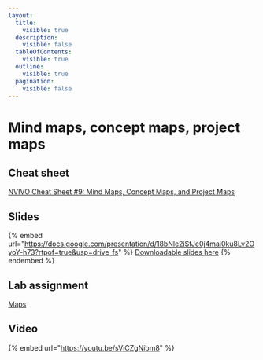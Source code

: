 ```yaml
---
layout:
  title:
    visible: true
  description:
    visible: false
  tableOfContents:
    visible: true
  outline:
    visible: true
  pagination:
    visible: false
---
```


# Mind maps, concept maps, project maps

## Cheat sheet

[NVIVO Cheat Sheet #9: Mind Maps, Concept Maps, and Project Maps](https://docs.google.com/document/d/1DHFZHhy4X8d9Rdzpjb8yhmm-Niy0IZmiHJmPo7SXhhI/edit?usp=sharing)

## Slides

{% embed url="https://docs.google.com/presentation/d/18bNle2iSfJe0j4mai0ku8Lv2OyoY-h73?rtpof=true&usp=drive_fs" %}
[Downloadable slides here](https://docs.google.com/presentation/d/18bNle2iSfJe0j4mai0ku8Lv2OyoY-h73?rtpof=true\&usp=drive\_fs)
{% endembed %}

## Lab assignment

[Maps](https://docs.google.com/document/d/1duMXz9Ea5h-jYM2FlRN4WKLO3Uu3Peea1b-BeRdlNYk/edit?usp=sharing)

## Video

{% embed url="https://youtu.be/sViCZgNibm8" %}
